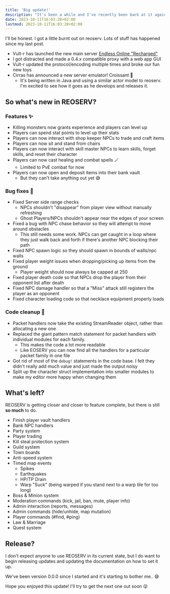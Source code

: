 ```yaml
---
title: 'Big update!'
description: "It's been a while and I've recently been back at it again adding lots of missing features and fixing bugs."
date: 2023-10-11T16:03:28+02:00
lastmod: 2023-10-11T16:03:28+02:00
---
```


I'll be honest. I got a little burnt out on reoserv. Lots of stuff has happened since my last post.

- Vult-r has launched the new main server [Endless Online "Recharged"](https://endless-online.com/)
- I got distracted and made a 0.4.x compatible proxy with a web app GUI
- Vult-r updated the protocol/encoding multiple times and broke our fun new toys
- Cirras has announced a new server emulator! Croissant 🥐
  - It's being written in Java and using a similar actor model to reoserv. I'm excited to see how it
    goes as he develops and releases it.

## So what's new in REOSERV?

### Features ✨

- Killing monsters now grants experience and players can level up
- Players can spend stat points to level up their stats
- Players can now interact with shop keeper NPCs to trade and craft items
- Players can now sit and stand from chairs
- Players can now interact with skill master NPCs to learn skills, forget skills, and reset their character
- Players can now cast healing and combat spells 🪄
  - Limited to PvE combat for now
- Players can now open and deposit items into their bank vault
  - But they can't take anything out yet 😅

### Bug fixes 🐛

- Fixed Server side range checks
  - NPCs shouldn't "disappear" from player view without manually refreshing
  - Ghost Players/NPCs shouldn't appear near the edges of your screen
- Fixed a bug with NPC chase behavior so they will attempt to move around obstacles
  - This still needs some work. NPCs can get caught in a loop where they just walk back and forth if there's another NPC
    blocking their path
- Fixed NPC spawn logic so they should spawn in bounds of walls/npc walls
- Fixed player weight issues when dropping/picking up items from the ground
  - Player weight should now always be capped at 250
- Fixed player death code so that NPCs drop the player from their opponent list after death
- Fixed NPC damage handler so that a "Miss" attack still registers the player as an opponent
- Fixed character loading code so that necklace equipment properly loads

### Code cleanup 🧹

- Packet handlers now take the existing StreamReader object, rather than allocating a new one
- Replaced the giant pattern match statement for packet handlers with individual modules for each family.
  - This makes the code a lot more readable
  - Like EOSERV you can now find all the handlers for a particular packet family in one file
- Got rid of most of the `debug!` statements in the code base. I felt they didn't really add much value and just
  made the output noisy
- Split up the character struct implementation into smaller modules to make my editor more happy when changing them

## What's left?

REOSERV is getting closer and closer to feature complete, but there is still **so much** to do.

- Finish player vault handlers
- Bank NPC handlers
- Party system
- Player trading
- Kill steal protection system
- Guild system
- Town boards
- Anti-speed system
- Timed map events
  - Spikes
  - Earthquakes
  - HP/TP Drain
  - Warp "Suck" (being warped if you stand next to a warp tile for too long)
- Boss & Minion system
- Moderation commands (kick, jail, ban, mute, player info)
- Admin interaction (reports, messages)
- Admin commands (hide/unhide, map mutation)
- Player commands (#find, #ping)
- Law & Marriage
- Quest system

## Release?

I don't expect anyone to use REOSERV in its current state, but I do want to begin releasing updates
and updating the documentation on how to set it up.

We've been version 0.0.0 since I started and it's starting to bother me.. 😅

Hope you enjoyed this update! I'll try to get the next one out soon 😜
